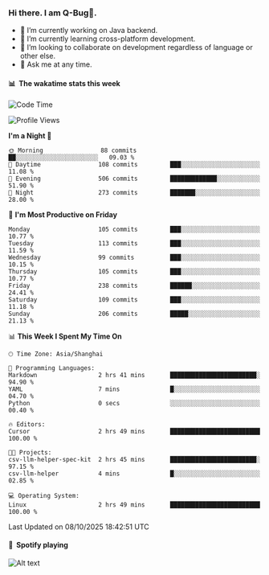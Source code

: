 ### Hi there. I am Q-Bug🐞.

- 🔭 I’m currently working on Java backend.
- 🌱 I’m currently learning cross-platform development.
- 👯 I’m looking to collaborate on development regardless of language or other else.
- 💬 Ask me at any time.

#### 📊 &nbsp;**The wakatime stats this week**  
<!--START_SECTION:waka-->
![Code Time](http://img.shields.io/badge/Code%20Time-356%20hrs%202%20mins-blue)

![Profile Views](http://img.shields.io/badge/Profile%20Views-1-blue)

**I'm a Night 🦉** 

```text
🌞 Morning                88 commits          ██░░░░░░░░░░░░░░░░░░░░░░░   09.03 % 
🌆 Daytime                108 commits         ███░░░░░░░░░░░░░░░░░░░░░░   11.08 % 
🌃 Evening                506 commits         █████████████░░░░░░░░░░░░   51.90 % 
🌙 Night                  273 commits         ███████░░░░░░░░░░░░░░░░░░   28.00 % 
```
📅 **I'm Most Productive on Friday** 

```text
Monday                   105 commits         ███░░░░░░░░░░░░░░░░░░░░░░   10.77 % 
Tuesday                  113 commits         ███░░░░░░░░░░░░░░░░░░░░░░   11.59 % 
Wednesday                99 commits          ███░░░░░░░░░░░░░░░░░░░░░░   10.15 % 
Thursday                 105 commits         ███░░░░░░░░░░░░░░░░░░░░░░   10.77 % 
Friday                   238 commits         ██████░░░░░░░░░░░░░░░░░░░   24.41 % 
Saturday                 109 commits         ███░░░░░░░░░░░░░░░░░░░░░░   11.18 % 
Sunday                   206 commits         █████░░░░░░░░░░░░░░░░░░░░   21.13 % 
```


📊 **This Week I Spent My Time On** 

```text
🕑︎ Time Zone: Asia/Shanghai

💬 Programming Languages: 
Markdown                 2 hrs 41 mins       ████████████████████████░   94.90 % 
YAML                     7 mins              █░░░░░░░░░░░░░░░░░░░░░░░░   04.70 % 
Python                   0 secs              ░░░░░░░░░░░░░░░░░░░░░░░░░   00.40 % 

🔥 Editors: 
Cursor                   2 hrs 49 mins       █████████████████████████   100.00 % 

🐱‍💻 Projects: 
csv-llm-helper-spec-kit  2 hrs 45 mins       ████████████████████████░   97.15 % 
csv-llm-helper           4 mins              █░░░░░░░░░░░░░░░░░░░░░░░░   02.85 % 

💻 Operating System: 
Linux                    2 hrs 49 mins       █████████████████████████   100.00 % 
```


 Last Updated on 08/10/2025 18:42:51 UTC
<!--END_SECTION:waka-->

#### 🎵 &nbsp;**Spotify playing**  
![Alt text](https://spotify-recently-played-readme.vercel.app/api?user=e5y1o4x7kdt9kf2blu4wvmb4s&unique={true|1|on|yes})
